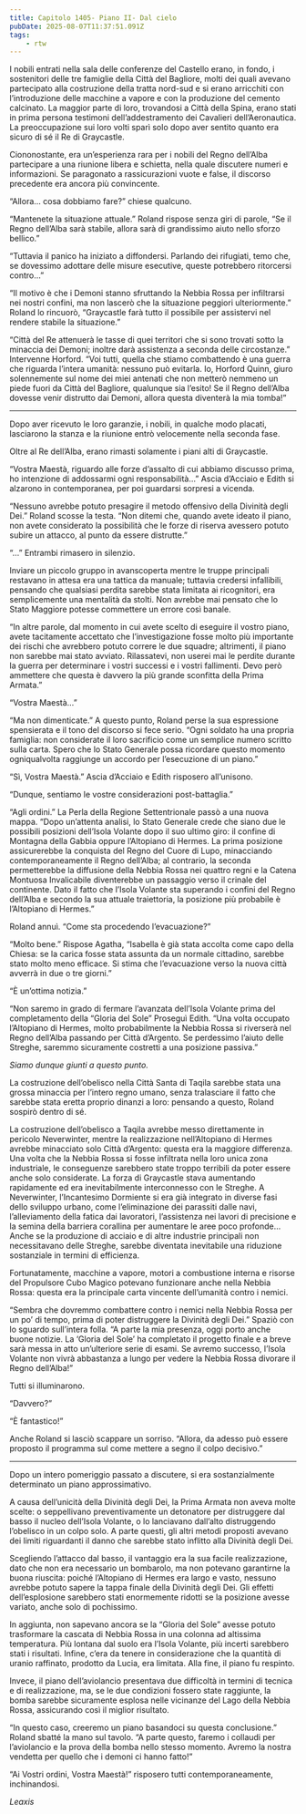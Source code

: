 ```yaml
---
title: Capitolo 1405- Piano II- Dal cielo
pubDate: 2025-08-07T11:37:51.091Z
tags:
    - rtw
---
```



I nobili entrati nella sala delle conferenze del Castello erano, in fondo, i sostenitori delle tre famiglie della Città del Bagliore, molti dei quali avevano partecipato alla costruzione della tratta nord-sud e si erano arricchiti con l’introduzione delle macchine a vapore e con la produzione del cemento calcinato. La maggior parte di loro, trovandosi a Città della Spina, erano stati in prima persona testimoni dell’addestramento dei Cavalieri dell’Aeronautica. La preoccupazione sui loro volti sparì solo dopo aver sentito quanto era sicuro di sé il Re di Graycastle.


Ciononostante, era un’esperienza rara per i nobili del Regno dell’Alba partecipare a una riunione libera e schietta, nella quale discutere numeri e informazioni. Se paragonato a rassicurazioni vuote e false, il discorso precedente era ancora più convincente.


“Allora… cosa dobbiamo fare?” chiese qualcuno.


“Mantenete la situazione attuale.” Roland rispose senza giri di parole, “Se il Regno dell’Alba sarà stabile, allora sarà di grandissimo aiuto nello sforzo bellico.”


“Tuttavia il panico ha iniziato a diffondersi. Parlando dei rifugiati, temo che, se dovessimo adottare delle misure esecutive, queste potrebbero ritorcersi contro…”


“Il motivo è che i Demoni stanno sfruttando la Nebbia Rossa per infiltrarsi nei nostri confini, ma non lascerò che la situazione peggiori ulteriormente.” Roland lo rincuorò, “Graycastle farà tutto il possibile per assistervi nel rendere stabile la situazione.”


“Città del Re attenuerà le tasse di quei territori che si sono trovati sotto la minaccia dei Demoni; inoltre darà assistenza a seconda delle circostanze.” Intervenne Horford. “Voi tutti, quella che stiamo combattendo è una guerra che riguarda l’intera umanità: nessuno può evitarla. Io, Horford Quinn, giuro solennemente sul nome dei miei antenati che non metterò nemmeno un piede fuori da Città del Bagliore, qualunque sia l’esito! Se il Regno dell’Alba dovesse venir distrutto dai Demoni, allora questa diventerà la mia tomba!”






***






Dopo aver ricevuto le loro garanzie, i nobili, in qualche modo placati, lasciarono la stanza e la riunione entrò velocemente nella seconda fase.


Oltre al Re dell’Alba, erano rimasti solamente i piani alti di Graycastle.


“Vostra Maestà, riguardo alle forze d’assalto di cui abbiamo discusso prima, ho intenzione di addossarmi ogni responsabilità…” Ascia d’Acciaio e Edith si alzarono in contemporanea, per poi guardarsi sorpresi a vicenda.


“Nessuno avrebbe potuto presagire il metodo offensivo della Divinità degli Dei.” Roland scosse la testa. “Non ditemi che, quando avete ideato il piano, non avete considerato la possibilità che le forze di riserva avessero potuto subire un attacco, al punto da essere distrutte.”


“…” Entrambi rimasero in silenzio.


Inviare un piccolo gruppo in avanscoperta mentre le truppe principali restavano in attesa era una tattica da manuale; tuttavia credersi infallibili, pensando che qualsiasi perdita sarebbe stata limitata ai ricognitori, era semplicemente una mentalità da stolti. Non avrebbe mai pensato che lo Stato Maggiore potesse commettere un errore così banale.


“In altre parole, dal momento in cui avete scelto di eseguire il vostro piano, avete tacitamente accettato che l’investigazione fosse molto più importante dei rischi che avrebbero potuto correre le due squadre; altrimenti, il piano non sarebbe mai stato avviato. Rilassatevi, non userei mai le perdite durante la guerra per determinare i vostri successi e i vostri fallimenti. Devo però ammettere che questa è davvero la più grande sconfitta della Prima Armata.”


“Vostra Maestà…”


“Ma non dimenticate.” A questo punto, Roland perse la sua espressione spensierata e il tono del discorso si fece serio. “Ogni soldato ha una propria famiglia: non considerate il loro sacrificio come un semplice numero scritto sulla carta. Spero che lo Stato Generale possa ricordare questo momento ogniqualvolta raggiunge un accordo per l’esecuzione di un piano.”


“Sì, Vostra Maestà.” Ascia d’Acciaio e Edith risposero all’unisono.


“Dunque, sentiamo le vostre considerazioni post-battaglia.”


“Agli ordini.” La Perla della Regione Settentrionale passò a una nuova mappa. “Dopo un’attenta analisi, lo Stato Generale crede che siano due le possibili posizioni dell’Isola Volante dopo il suo ultimo giro: il confine di Montagna della Gabbia oppure l’Altopiano di Hermes. La prima posizione assicurerebbe la conquista del Regno del Cuore di Lupo, minacciando contemporaneamente il Regno dell’Alba; al contrario, la seconda permetterebbe la diffusione della Nebbia Rossa nei quattro regni e la Catena Montuosa Invalicabile diventerebbe un passaggio verso il crinale del continente. Dato il fatto che l’Isola Volante sta superando i confini del Regno dell’Alba e secondo la sua attuale traiettoria, la posizione più probabile è l’Altopiano di Hermes.”


Roland annuì. “Come sta procedendo l’evacuazione?”


“Molto bene.” Rispose Agatha, “Isabella è già stata accolta come capo della Chiesa: se la carica fosse stata assunta da un normale cittadino, sarebbe stato molto meno efficace. Si stima che l’evacuazione verso la nuova città avverrà in due o tre giorni.”


“È un’ottima notizia.”


“Non saremo in grado di fermare l’avanzata dell’Isola Volante prima del completamento della “Gloria del Sole” Proseguì Edith. “Una volta occupato l’Altopiano di Hermes, molto probabilmente la Nebbia Rossa si riverserà nel Regno dell’Alba passando per Città d’Argento. Se perdessimo l’aiuto delle Streghe, saremmo sicuramente costretti a una posizione passiva.”


<em>Siamo dunque giunti a questo punto.</em>


La costruzione dell’obelisco nella Città Santa di Taqila sarebbe stata una grossa minaccia per l’intero regno umano, senza tralasciare il fatto che sarebbe stata eretta proprio dinanzi a loro: pensando a questo, Roland sospirò dentro di sé.


La costruzione dell’obelisco a Taqila avrebbe messo direttamente in pericolo Neverwinter, mentre la realizzazione nell’Altopiano di Hermes avrebbe minacciato solo Città d’Argento: questa era la maggiore differenza. Una volta che la Nebbia Rossa si fosse infiltrata nella loro unica zona industriale, le conseguenze sarebbero state troppo terribili da poter essere anche solo considerate. La forza di Graycastle stava aumentando rapidamente ed era inevitabilmente interconnesso con le Streghe. A Neverwinter, l’Incantesimo Dormiente si era già integrato in diverse fasi dello sviluppo urbano, come l’eliminazione dei parassiti dalle navi, l’alleviamento della fatica dai lavoratori, l’assistenza nei lavori di precisione e la semina della barriera corallina per aumentare le aree poco profonde… Anche se la produzione di acciaio e di altre industrie principali non necessitavano delle Streghe, sarebbe diventata inevitabile una riduzione sostanziale in termini di efficienza.


Fortunatamente, macchine a vapore, motori a combustione interna e risorse del Propulsore Cubo Magico potevano funzionare anche nella Nebbia Rossa: questa era la principale carta vincente dell’umanità contro i nemici.


“Sembra che dovremmo combattere contro i nemici nella Nebbia Rossa per un po’ di tempo, prima di poter distruggere la Divinità degli Dei.” Spaziò con lo sguardo sull’intera folla. “A parte la mia presenza, oggi porto anche buone notizie. La ‘Gloria del Sole’ ha completato il progetto finale e a breve sarà messa in atto un’ulteriore serie di esami. Se avremo successo, l’Isola Volante non vivrà abbastanza a lungo per vedere la Nebbia Rossa divorare il Regno dell’Alba!”


Tutti si illuminarono.


“Davvero?”


“È fantastico!”


Anche Roland si lasciò scappare un sorriso. “Allora, da adesso può essere proposto il programma sul come mettere a segno il colpo decisivo.”






***






Dopo un intero pomeriggio passato a discutere, si era sostanzialmente determinato un piano approssimativo.


A causa dell’unicità della Divinità degli Dei, la Prima Armata non aveva molte scelte: o seppellivano preventivamente un detonatore per distruggere dal basso il nucleo dell’Isola Volante, o lo lanciavano dall’alto distruggendo l’obelisco in un colpo solo. A parte questi, gli altri metodi proposti avevano dei limiti riguardanti il danno che sarebbe stato inflitto alla Divinità degli Dei.


Scegliendo l’attacco dal basso, il vantaggio era la sua facile realizzazione, dato che non era necessario un bombarolo, ma non potevano garantirne la buona riuscita: poiché l’Altopiano di Hermes era largo e vasto, nessuno avrebbe potuto sapere la tappa finale della Divinità degli Dei. Gli effetti dell’esplosione sarebbero stati enormemente ridotti se la posizione avesse variato, anche solo di pochissimo.


In aggiunta, non sapevano ancora se la “Gloria del Sole” avesse potuto trasformare la cascata di Nebbia Rossa in una colonna ad altissima temperatura. Più lontana dal suolo era l’Isola Volante, più incerti sarebbero stati i risultati. Infine, c’era da tenere in considerazione che la quantità di uranio raffinato, prodotto da Lucia, era limitata. Alla fine, il piano fu respinto.


Invece, il piano dell’aviolancio presentava due difficoltà in termini di tecnica e di realizzazione, ma, se le due condizioni fossero state raggiunte, la bomba sarebbe sicuramente esplosa nelle vicinanze del Lago della Nebbia Rossa, assicurando così il miglior risultato.


“In questo caso, creeremo un piano basandoci su questa conclusione.” Roland sbatté la mano sul tavolo. “A parte questo, faremo i collaudi per l’aviolancio e la prova della bomba nello stesso momento. Avremo la nostra vendetta per quello che i demoni ci hanno fatto!”


“Ai Vostri ordini, Vostra Maestà!” risposero tutti contemporaneamente, inchinandosi.










<em>Leaxis</em>
